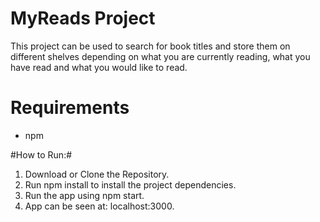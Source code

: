 # MyReads Project

This project can be used to search for book titles and store them on different shelves depending on what you are currently reading, what you have read and what you would like to read.

# Requirements #
* npm

#How to Run:#
1. Download or Clone the Repository.
2. Run npm install to install the project dependencies.
3. Run the app using npm start.
4. App can be seen at: localhost:3000.
